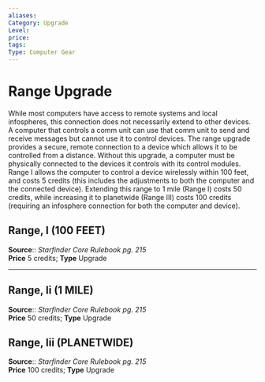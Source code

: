 ```yaml
---
aliases: 
Category: Upgrade
Level: 
price:  
tags: 
Type: Computer Gear
---
```


# Range Upgrade

While most computers have access to remote systems and local infospheres, this connection does not necessarily extend to other devices. A computer that controls a comm unit can use that comm unit to send and receive messages but cannot use it to control devices. The range upgrade provides a secure, remote connection to a device which allows it to be controlled from a distance. Without this upgrade, a computer must be physically connected to the devices it controls with its control modules. Range I allows the computer to control a device wirelessly within 100 feet, and costs 5 credits (this includes the adjustments to both the computer and the connected device). Extending this range to 1 mile (Range I) costs 50 credits, while increasing it to planetwide (Range III) costs 100 credits (requiring an infosphere connection for both the computer and device).  

## Range, I (100 FEET)

**Source**:: _Starfinder Core Rulebook pg. 215_  
**Price** 5 credits; **Type** Upgrade

---

## Range, Ii (1 MILE)

**Source**:: _Starfinder Core Rulebook pg. 215_  
**Price** 50 credits; **Type** Upgrade

## Range, Iii (PLANETWIDE)

**Source**:: _Starfinder Core Rulebook pg. 215_  
**Price** 100 credits; **Type** Upgrade
